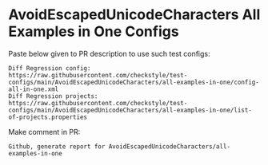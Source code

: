 # AvoidEscapedUnicodeCharacters All Examples in One Configs
Paste below given to PR description to use such test configs:
```
Diff Regression config: https://raw.githubusercontent.com/checkstyle/test-configs/main/AvoidEscapedUnicodeCharacters/all-examples-in-one/config-all-in-one.xml
Diff Regression projects: https://raw.githubusercontent.com/checkstyle/test-configs/main/AvoidEscapedUnicodeCharacters/all-examples-in-one/list-of-projects.properties
```
Make comment in PR:
```
Github, generate report for AvoidEscapedUnicodeCharacters/all-examples-in-one
```
